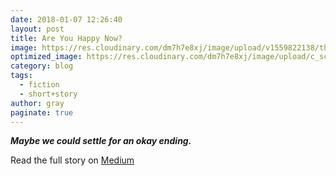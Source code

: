 ```yaml
---
date: 2018-01-07 12:26:40
layout: post
title: Are You Happy Now?
image: https://res.cloudinary.com/dm7h7e8xj/image/upload/v1559822138/theme9_v273a9.jpg
optimized_image: https://res.cloudinary.com/dm7h7e8xj/image/upload/c_scale,w_380/v1559822138/theme9_v273a9.jpg
category: blog
tags:
  - fiction
  - short+story
author: gray
paginate: true
---
```



***Maybe we could settle for an okay ending.***


Read the full story on [Medium](https://medium.com/the-creative-cafe/are-you-happy-now-f3e146d8983b)
